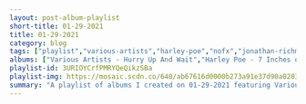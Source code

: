 ```yaml
---
layout: post-album-playlist
short-title: 01-29-2021
title: 01-29-2021
category: blog
tags: ["playlist","various-artists","harley-poe","nofx","jonathan-richman","rival-consoles","various-artists","justin-courtney-pierre","the-jangle-sheep","various-artists"]
albums: ["Various Artists - Hurry Up And Wait","Harley Poe - 7 Inches of Hell","NOFX - West Coast vs. Wessex","Jonathan Richman - I, Jonathan","Rival Consoles - Articulation","Various Artists - 20five","Justin Courtney Pierre - Dying To Know","The Jangle Sheep - Shepherd the Strange","Various Artists - Fail to Be"]
playlist-id: 3URIOYCrfPMRYQeQikzSBa
playlist-img: https://mosaic.scdn.co/640/ab67616d0000b273a91e37d90a02030179b0d319ab67616d0000b273c54d8403c7445a38d08dd22bab67616d0000b273dde31a0c569f68ed6362825aab67616d0000b273fbe6c9f5ef7c45d4b759268c
summary: "A playlist of albums I created on 01-29-2021 featuring Various Artists, Harley Poe, NOFX, Jonathan Richman, Rival Consoles, Various Artists, Justin Courtney Pierre, The Jangle Sheep, and Various Artists."
---
```

